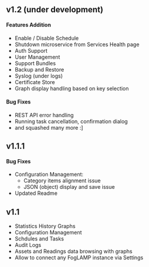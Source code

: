 ## v1.2 (under development)
 
#### Features Addition

* Enable / Disable Schedule
* Shutdown microservice from Services Health page
* Auth Support
* User Management
* Support Bundles
* Backup and Restore
* Syslog (under logs) 
* Certificate Store
* Graph display handling based on key selection

#### Bug Fixes

* REST API error handling
* Running task cancellation, confirmation dialog 
* and squashed many more :]

## v1.1.1

#### Bug Fixes
* Configuration Management: 
    * Category items alignment issue
    * JSON (object) display and save issue
* Updated Readme 

## v1.1

* Statistics History Graphs
* Configuration Management 
* Schdules and Tasks
* Audit Logs
* Assets and Readings data browsing with graphs
* Allow to connect any FogLAMP instance via Settings



